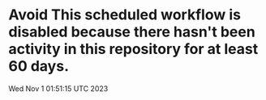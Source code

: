 # Avoid This scheduled workflow is disabled because there hasn't been activity in this repository for at least 60 days.
Wed Nov  1 01:51:15 UTC 2023

